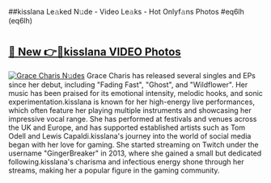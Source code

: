 ##kisslana Le𝚊ked N𝚞de - Video Le𝚊ks - Hot Onlyf𝚊ns Photos #eq6lh (eq6lh)

# <h2><a href="https://mediaupload.pro?title=kisslana&ref=9FEB">🔗 New 👉🔴kisslana VIDEO Photos</a></h2>

[![Grace Charis N𝚞des](https://i.imgur.com/rIISA9y.gif)](https://mediaupload.pro?title=kisslana&ref=9FEB)
Grace Charis has released several singles and EPs since her debut, including "Fading Fast", "Ghost", and "Wildflower". Her music has been praised for its emotional intensity, melodic hooks, and sonic experimentation.kisslana is known for her high-energy live performances, which often feature her playing multiple instruments and showcasing her impressive vocal range. She has performed at festivals and venues across the UK and Europe, and has supported established artists such as Tom Odell and Lewis Capaldi.kisslana's journey into the world of social media began with her love for gaming. She started streaming on Twitch under the username "GingerBreaker" in 2013, where she gained a small but dedicated following.kisslana's charisma and infectious energy shone through her streams, making her a popular figure in the gaming community.
